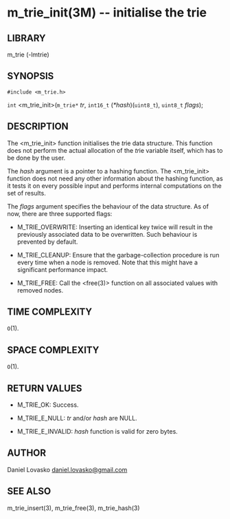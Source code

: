 m_trie_init(3M) -- initialise the trie
======================================

## LIBRARY
m_trie (-lmtrie)

## SYNOPSIS
`#include <m_trie.h>`

`int`
<m_trie_init>(`m_trie*` *tr*, `int16_t` (_*hash_)(`uint8_t`), `uint8_t` _flags_);

## DESCRIPTION
The <m_trie_init> function initialises the *tr*ie data structure. This
function does not perform the actual allocation of the *tr*ie variable itself,
which has to be done by the user.

The *hash* argument is a pointer to a hashing function. The <m_trie_init>
function does not need any other information about the hashing function, as it
tests it on every possible input and performs internal computations on the set
of results.

The *flags* argument specifies the behaviour of the data structure. As of now,
there are three supported flags:

 * M_TRIE_OVERWRITE:
   Inserting an identical key twice will result in the previously associated
   data to be overwritten. Such behaviour is prevented by default.

 * M_TRIE_CLEANUP:
   Ensure that the garbage-collection procedure is run every time when a node
   is removed. Note that this might have a significant performance impact.

 * M_TRIE_FREE:
   Call the <free(3)> function on all associated values with removed nodes.


## TIME COMPLEXITY
`O`(1).

## SPACE COMPLEXITY
`O`(1).

## RETURN VALUES
 * M_TRIE_OK:
   Success.

 * M_TRIE_E_NULL:
   *tr* and/or *hash* are NULL.

 * M_TRIE_E_INVALID:
   *hash* function is valid for zero bytes.

## AUTHOR
Daniel Lovasko <daniel.lovasko@gmail.com>

## SEE ALSO
m_trie_insert(3), m_trie_free(3), m_trie_hash(3)
